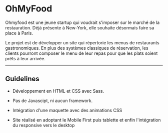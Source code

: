 # OhMyFood

Ohmyfood est une jeune startup qui voudrait s'imposer sur le marché de la restauration. Déjà présente à New-York, elle souhaite désormais faire sa place à Paris.

Le projet est de développer un site qui répertorie les menus de restaurants gastronomiques.
En plus des systèmes classiques de réservation, les clients pourront composer le menu de leur repas pour que les plats soient prêts à leur arrivée.

---

## Guidelines

- Développement en HTML et CSS avec Sass.

* Pas de Javascipt, ni aucun framework.

* Intégration d'une maquette avec des animations CSS

* Site réalisé en adoptant le Mobile First puis tablette et enfin l'intégration du responsive vers le desktop
